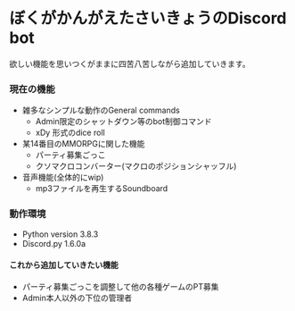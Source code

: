 # ぼくがかんがえたさいきょうのDiscord bot
欲しい機能を思いつくがままに四苦八苦しながら追加していきます。

### 現在の機能
- 雑多なシンプルな動作のGeneral commands
  - Admin限定のシャットダウン等のbot制御コマンド
  - xDy 形式のdice roll
- 某14番目のMMORPGに関した機能
  - パーティ募集ごっこ
  - クソマクロコンバーター(マクロのポジションシャッフル)
- 音声機能(全体的にwip)
  - mp3ファイルを再生するSoundboard

### 動作環境
- Python version 3.8.3
- Discord.py 1.6.0a


#### これから追加していきたい機能
- パーティ募集ごっこを調整して他の各種ゲームのPT募集
- Admin本人以外の下位の管理者
